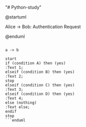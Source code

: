 "# Python-study" 

@startuml

Alice -> Bob: Authentication Request



@enduml

```mermaid

a -> b

```



```startuml
start
if (condition A) then (yes)
:Text 1;
elseif (condition B) then (yes)
:Text 2;
stop
elseif (condition C) then (yes)
:Text 3;
elseif (condition D) then (yes)
:Text 4;
else (nothing)
:Text else;
endif
stop
```enduml
